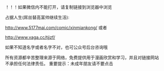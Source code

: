 ！！！如果微信内不能打开，请复制链接到浏览器中浏览

占据人生(屌丝替高富帅继续生活):

http://www.5177mai.com/comic/xinmiankong/  或者

http://www.vaga.cc/tjjzf/

如果不知道名字或者名字不对，也可公众号后台咨询哦

所有资源都辛苦整理来源于网络，免费提供用于漫画欣赏和学习，并且对链接网站不承担任何法律责任。 重要提示：未成年朋友请不要点击
